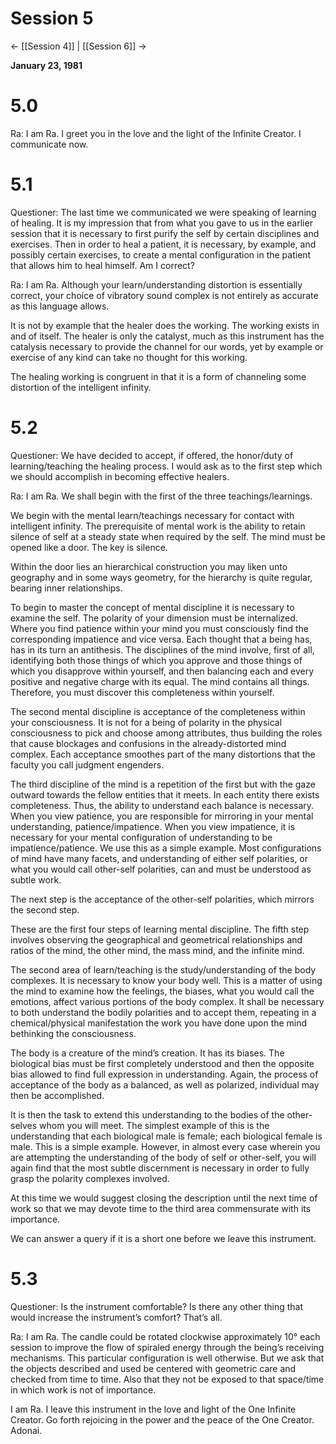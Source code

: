 # Session 5
<- [[Session 4]] | [[Session 6]] ->

**January 23, 1981**

# 5.0
Ra: I am Ra. I greet you in the love and the light of the Infinite Creator. I communicate now.

# 5.1
Questioner: The last time we communicated we were speaking of learning of healing. It is my impression that from what you gave to us in the earlier session that it is necessary to first purify the self by certain disciplines and exercises. Then in order to heal a patient, it is necessary, by example, and possibly certain exercises, to create a mental configuration in the patient that allows him to heal himself. Am I correct?

Ra: I am Ra. Although your learn/understanding distortion is essentially correct, your choice of vibratory sound complex is not entirely as accurate as this language allows.

It is not by example that the healer does the working. The working exists in and of itself. The healer is only the catalyst, much as this instrument has the catalysis necessary to provide the channel for our words, yet by example or exercise of any kind can take no thought for this working.

The healing working is congruent in that it is a form of channeling some distortion of the intelligent infinity.

# 5.2
Questioner: We have decided to accept, if offered, the honor/duty of learning/teaching the healing process. I would ask as to the first step which we should accomplish in becoming effective healers.

Ra: I am Ra. We shall begin with the first of the three teachings/learnings.

We begin with the mental learn/teachings necessary for contact with intelligent infinity. The prerequisite of mental work is the ability to retain silence of self at a steady state when required by the self. The mind must be opened like a door. The key is silence.

Within the door lies an hierarchical construction you may liken unto geography and in some ways geometry, for the hierarchy is quite regular, bearing inner relationships.

To begin to master the concept of mental discipline it is necessary to examine the self. The polarity of your dimension must be internalized. Where you find patience within your mind you must consciously find the corresponding impatience and vice versa. Each thought that a being has, has in its turn an antithesis. The disciplines of the mind involve, first of all, identifying both those things of which you approve and those things of which you disapprove within yourself, and then balancing each and every positive and negative charge with its equal. The mind contains all things. Therefore, you must discover this completeness within yourself.

The second mental discipline is acceptance of the completeness within your consciousness. It is not for a being of polarity in the physical consciousness to pick and choose among attributes, thus building the roles that cause blockages and confusions in the already-distorted mind complex. Each acceptance smoothes part of the many distortions that the faculty you call judgment engenders.

The third discipline of the mind is a repetition of the first but with the gaze outward towards the fellow entities that it meets. In each entity there exists completeness. Thus, the ability to understand each balance is necessary. When you view patience, you are responsible for mirroring in your mental understanding, patience/impatience. When you view impatience, it is necessary for your mental configuration of understanding to be impatience/patience. We use this as a simple example. Most configurations of mind have many facets, and understanding of either self polarities, or what you would call other-self polarities, can and must be understood as subtle work.

The next step is the acceptance of the other-self polarities, which mirrors the second step.

These are the first four steps of learning mental discipline. The fifth step involves observing the geographical and geometrical relationships and ratios of the mind, the other mind, the mass mind, and the infinite mind.

The second area of learn/teaching is the study/understanding of the body complexes. It is necessary to know your body well. This is a matter of using the mind to examine how the feelings, the biases, what you would call the emotions, affect various portions of the body complex. It shall be necessary to both understand the bodily polarities and to accept them, repeating in a chemical/physical manifestation the work you have done upon the mind bethinking the consciousness.

The body is a creature of the mind’s creation. It has its biases. The biological bias must be first completely understood and then the opposite bias allowed to find full expression in understanding. Again, the process of acceptance of the body as a balanced, as well as polarized, individual may then be accomplished.

It is then the task to extend this understanding to the bodies of the other-selves whom you will meet. The simplest example of this is the understanding that each biological male is female; each biological female is male. This is a simple example. However, in almost every case wherein you are attempting the understanding of the body of self or other-self, you will again find that the most subtle discernment is necessary in order to fully grasp the polarity complexes involved.

At this time we would suggest closing the description until the next time of work so that we may devote time to the third area commensurate with its importance.

We can answer a query if it is a short one before we leave this instrument.

# 5.3
Questioner: Is the instrument comfortable? Is there any other thing that would increase the instrument’s comfort? That’s all.

Ra: I am Ra. The candle could be rotated clockwise approximately 10° each session to improve the flow of spiraled energy through the being’s receiving mechanisms. This particular configuration is well otherwise. But we ask that the objects described and used be centered with geometric care and checked from time to time. Also that they not be exposed to that space/time in which work is not of importance.

I am Ra. I leave this instrument in the love and light of the One Infinite Creator. Go forth rejoicing in the power and the peace of the One Creator. Adonai.